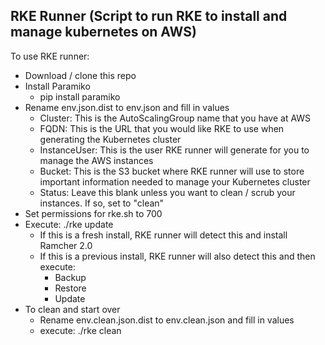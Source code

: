 ## RKE Runner (Script to run RKE to install and manage kubernetes on AWS)

To use RKE runner:

- Download / clone this repo
- Install Paramiko
    - pip install paramiko
- Rename env.json.dist to env.json and fill in values
    - Cluster: This is the AutoScalingGroup name that you have at AWS
    - FQDN: This is the URL that you would like RKE to use when generating the Kubernetes cluster
    - InstanceUser: This is the user RKE runner will generate for you to manage the AWS instances
    - Bucket: This is the S3 bucket where RKE runner will use to store important information needed to manage your Kubernetes cluster
    - Status: Leave this blank unless you want to clean / scrub your instances.  If so, set to "clean"
- Set permissions for rke.sh to 700
- Execute:  ./rke update
    - If this is a fresh install, RKE runner will detect this and install Ramcher 2.0
    - If this is a previous install, RKE runner will also detect this and then execute:
        - Backup
        - Restore
        - Update
- To clean and start over 
    - Rename env.clean.json.dist to env.clean.json and fill in values
    - execute: ./rke clean